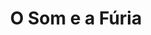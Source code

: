 ---
ref: sol-010-0070
title: "O Som e a Fúria"
author_name: ["Carlos de Almeida"]
publisher: ["unknown publisher"]
year: "unknown date"
origin: ["Portugal"]
formats: ["book-cover"]
disciplines: [graphic-design]
tags:
layout: artifact
status: ["scan"]
published: false
int_published: false
image_count:
date_added: 2023-06-16
batch:
---
